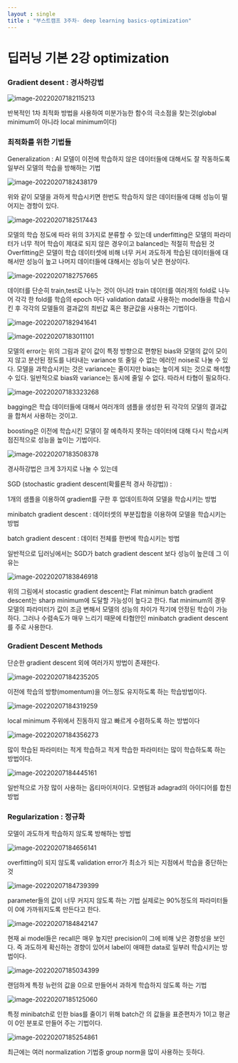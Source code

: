 ```yaml
---
layout : single
title : "부스트캠프 3주차- deep learning basics-optimization"
---
```






# 딥러닝 기본 2강 optimization

#### 

### Gradient desent : 경사하강법

![image-20220207182115213](../_images/2022-02-07-Optimization/image-20220207182115213.png)

반복적인 1차 최적화 방법을 사용하여 미분가능한 함수의 극소점을 찾는것(global minimum이 아니라 local minimum이다)

### 최적화를 위한 기법들



Generalization : AI 모델이 이전에 학습하지 않은 데이터들에 대해서도 잘 작동하도록 일부러 모델의 학습을 방해하는 기법

![image-20220207182438179](../_images/2022-02-07-Optimization/image-20220207182438179.png)

위와 같이 모델을 과하게 학습시키면 한번도 학습하지 않은 데이터들에 대해 성능이 떨어지는 경항이 있다.

![image-20220207182517443](../_images/2022-02-07-Optimization/image-20220207182517443.png)

모델의 학습 정도에 따라 위의 3가지로 분류할 수 있는데 underfitting은 모델의 파라미터가 너무 적어 학습이 제대로 되지 않은 경우이고 balanced는 적절히 학습된 것 Overfitting은 모델이 학습 데이터셋에 비해 너무 커서 과도하게 학습된 데이터들에 대해서만 성능이 높고 나머지 데이터들에 대해서는 성능이 낮은 현상이다.

![image-20220207182757665](../_images/2022-02-07-Optimization/image-20220207182757665.png)

데이터를 단순히 train,test로 나누는 것이 아니라 train 데이터를 여러개의 fold로 나누어 각각 한 fold를 학습의 epoch 마다 validation data로 사용하는 model들을 학습시킨 후 각각의 모델들의 결과값의 최빈값 혹은 평균값을 사용하는 기법이다.



![image-20220207182941641](../_images/2022-02-07-Optimization/image-20220207182941641.png)

![image-20220207183011101](../_images/2022-02-07-Optimization/image-20220207183011101.png)

모델의 error는 위의 그림과 같이 값이 특정 방향으로 편향된 bias와 모델의 값이 모이지 않고 분산된 정도를 나타내는 variance 또 줄일 수 없는 에러인 noise로 나눌 수 있다. 모델을 과학습시키는 것은 variance는 줄이지만 bias는 높이게 되는 것으로 해석할 수 있다. 일반적으로 bias와 variance는 동시에 줄일 수 없다. 따라서 타협이 필요하다. 

![image-20220207183323268](../_images/2022-02-07-Optimization/image-20220207183323268.png)

bagging은 학습 데이터들에 대해서 여러개의 샘플을 생성한 뒤 각각의 모델의 결과값을 합쳐서 사용하는 것이고.

boosting은 이전에 학습시킨 모델이 잘 예측하지 못하는 데이터에 대해 다시 학습시켜 점진적으로 성능을 높이는 기법이다.

![image-20220207183508378](../_images/2022-02-07-Optimization/image-20220207183508378.png)

경사하강법은 크게 3가지로 나눌 수 있는데 

SGD (stochastic gradient descent(확률론적 경사 하강법)) : 

1개의 샘플을 이용하여 gradient를 구한 후 업데이트하여 모델을 학습시키는 방법

minibatch gradient descent : 데이터셋의 부분집합을 이용하여 모델을 학습시키는 방법

batch gradient descent : 데이터 전체를 한번에 학습시키는 방법

일반적으로 딥러닝에서는 SGD가 batch gradient descent 보다 성능이 높은데 그 이유는

![image-20220207183846918](../_images/2022-02-07-Optimization/image-20220207183846918.png)

위의 그림에서 stocastic gradient descent는 Flat minimun batch gradient descent는 sharp minimum에 도달할 가능성이 높다고 한다. flat minimum의 경우 모델의 파라미터가 값이 조금 변해서 모델의 성능의 차이가 적기에 안정된 학습이 가능하다. 그러나 수렴속도가 매우 느리기 때문에 타협안인 minibatch gradient descent를 주로 사용한다.

### Gradient Descent Methods

단순한 gradient descent 외에 여러가지 방법이 존재한다.

![image-20220207184235205](../_images/2022-02-07-Optimization/image-20220207184235205.png)

이전에 학습의 방향(momentum)을 어느정도 유지하도록 하는 학습방법이다.

![image-20220207184319259](../_images/2022-02-07-Optimization/image-20220207184319259.png)

local minimum 주위에서 진동하지 않고 빠르게 수렴하도록 하는 방법이다



![image-20220207184356273](../_images/2022-02-07-Optimization/image-20220207184356273.png)

많이 학습된 파라미터는 적게 학습하고 적게 학습한 파라미터는 많이 학습하도록 하는 방법이다.

![image-20220207184445161](../_images/2022-02-07-Optimization/image-20220207184445161.png)

일반적으로 가장 많이 사용하는 옵티마이저이다. 모멘텀과 adagrad의 아이디어를 합친 방법

### Regularization : 정규화

모델이 과도하게 학습하지 않도록 방해하는 방법

![image-20220207184656141](../_images/2022-02-07-Optimization/image-20220207184656141.png)

overfitting이 되지 않도록 validation error가 최소가 되는 지점에서 학습을 중단하는 것

![image-20220207184739399](../_images/2022-02-07-Optimization/image-20220207184739399.png)

parameter들의 값이 너무 커지지 않도록 하는 기법 실제로는 90%정도의 파라미터들이 0에 가까워지도록 만든다고 한다.

![image-20220207184842147](../_images/2022-02-07-Optimization/image-20220207184842147.png)

현재 ai model들은 recall은 매우 높지만 precision이 그에 비해 낮은 경항성을 보인다. 즉 과도하게 확신하는 경향이 있어서 label이 애매한 data로 일부러 학습시키는 방법이다.

![image-20220207185034399](../_images/2022-02-07-Optimization/image-20220207185034399.png)

랜덤하게 특정 뉴런의 값을 0으로 만들어서 과하게 학습하지 않도록 하는 기법

![image-20220207185125060](../_images/2022-02-07-Optimization/image-20220207185125060.png)



특정 minibatch로 인한 bias를 줄이기 위해 batch간 의 값들을 표준편차가 1이고 평균이 0인 분포로 만들어 주는 기법이다.

![image-20220207185254861](../_images/2022-02-07-Optimization/image-20220207185254861.png)

최근에는 여러 normalization 기법중 group norm을 많이 사용하는 듯하다.
